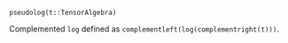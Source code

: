 ```
pseudolog(t::TensorAlgebra)
```

Complemented `log` defined as `complementleft(log(complementright(t)))`.
